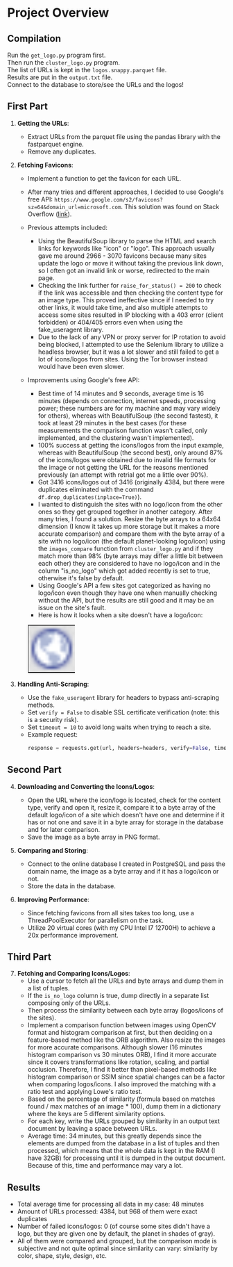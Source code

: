 # Project Overview

## Compilation

Run the `get_logo.py` program first.  
Then run the `cluster_logo.py` program.  
The list of URLs is kept in the `logos.snappy.parquet` file.  
Results are put in the `output.txt` file.  
Connect to the database to store/see the URLs and the logos!

## First Part

1. **Getting the URLs**:
   - Extract URLs from the parquet file using the pandas library with the fastparquet engine.
   - Remove any duplicates.

2. **Fetching Favicons**:
   - Implement a function to get the favicon for each URL.
   - After many tries and different approaches, I decided to use Google's free API: `https://www.google.com/s2/favicons?sz=64&domain_url=microsoft.com`. This solution was found on Stack Overflow ([link](https://stackoverflow.com/questions/10456663/any-way-to-grab-a-logo-icon-from-website-url-programmatically)).
   - Previous attempts included:
     - Using the BeautifulSoup library to parse the HTML and search links for keywords like "icon" or "logo". This approach usually gave me around 2966 - 3070 favicons because many sites update the logo or move it without taking the previous link down, so I often got an invalid link or worse, redirected to the main page.
     - Checking the link further for `raise_for_status() = 200` to check if the link was accessible and then checking the content type for an image type. This proved ineffective since if I needed to try other links, it would take time, and also multiple attempts to access some sites resulted in IP blocking with a 403 error (client forbidden) or 404/405 errors even when using the fake_useragent library.
     - Due to the lack of any VPN or proxy server for IP rotation to avoid being blocked, I attempted to use the Selenium library to utilize a headless browser, but it was a lot slower and still failed to get a lot of icons/logos from sites. Using the Tor browser instead would have been even slower.
   - Improvements using Google's free API:
     - Best time of 14 minutes and 9 seconds, average time is 16 minutes (depends on connection, internet speeds, processing power; these numbers are for my machine and may vary widely for others), whereas with BeautifulSoup (the second fastest), it took at least 29 minutes in the best cases (for these measurements the comparison function wasn't called, only implemented, and the clustering wasn't implemented).
     - 100% success at getting the icons/logos from the input example, whereas with BeautifulSoup (the second best), only around 87% of the icons/logos were obtained due to invalid file formats for the image or not getting the URL for the reasons mentioned previously (an attempt with retrial got me a little over 90%).
     - Got 3416 icons/logos out of 3416 (originally 4384, but there were duplicates eliminated with the command `df.drop_duplicates(inplace=True)`).
     - I wanted to distinguish the sites with no logo/icon from the other ones so they get grouped together in another category. After many tries, I found a solution. Resize the byte arrays to a 64x64 dimension (I know it takes up more storage but it makes a more accurate comparison) and compare them with the byte array of a site with no logo/icon (the default planet-looking logo/icon) using the `images_compare` function from `cluster_logo.py` and if they match more than 98% (byte arrays may differ a little bit between each other) they are considered to have no logo/icon and in the column "is_no_logo" which got added recently is set to true, otherwise it's false by default.
     - Using Google's API a few sites got categorized as having no logo/icon even though they have one when manually checking without the API, but the results are still good and it may be an issue on the site's fault.
     - Here is how it looks when a site doesn't have a logo/icon:
     
     ![alt text](image.png)

3. **Handling Anti-Scraping**:
   - Use the `fake_useragent` library for headers to bypass anti-scraping methods.
   - Set `verify = False` to disable SSL certificate verification (note: this is a security risk).
   - Set `timeout = 10` to avoid long waits when trying to reach a site.
   - Example request:
     ```python
     response = requests.get(url, headers=headers, verify=False, timeout=10)
     ```

## Second Part

4. **Downloading and Converting the Icons/Logos**:
   - Open the URL where the icon/logo is located, check for the content type, verify and open it, resize it, compare it to a byte array of the default logo/icon of a site which doesn't have one and determine if it has or not one and save it in a byte array for storage in the database and for later comparison.
   - Save the image as a byte array in PNG format.

5. **Comparing and Storing**:
   - Connect to the online database I created in PostgreSQL and pass the domain name, the image as a byte array and if it has a logo/icon or not.
   - Store the data in the database.

6. **Improving Performance**:
   - Since fetching favicons from all sites takes too long, use a ThreadPoolExecutor for parallelism on the task.
   - Utilize 20 virtual cores (with my CPU Intel I7 12700H) to achieve a 20x performance improvement.

## Third Part

7. **Fetching and Comparing Icons/Logos**:
   - Use a cursor to fetch all the URLs and byte arrays and dump them in a list of tuples.
   - If the `is_no_logo` column is true, dump directly in a separate list composing only of the URLs.
   - Then process the similarity between each byte array (logos/icons of the sites).
   - Implement a comparison function between images using OpenCV format and histogram comparison at first, but then deciding on a feature-based method like the ORB algorithm. Also resize the images for more accurate comparisons. Although slower (16 minutes histogram comparison vs 30 minutes ORB), I find it more accurate since it covers transformations like rotation, scaling, and partial occlusion. Therefore, I find it better than pixel-based methods like histogram comparison or SSIM since spatial changes can be a factor when comparing logos/icons. I also improved the matching with a ratio test and applying Lowe's ratio test.
   - Based on the percentage of similarity (formula based on matches found / max matches of an image * 100), dump them in a dictionary where the keys are 5 different similarity options.
   - For each key, write the URLs grouped by similarity in an output text document by leaving a space between URLs.
   - Average time: 34 minutes, but this greatly depends since the elements are dumped from the database in a list of tuples and then processed, which means that the whole data is kept in the RAM (I have 32GB) for processing until it is dumped in the output document. Because of this, time and performance may vary a lot.

## Results
   - Total average time for processing all data in my case: 48 minutes
   - Amount of URLs processed: 4384, but 968 of them were exact duplicates
   - Number of failed icons/logos: 0 (of course some sites didn't have a logo, but they are given one by default, the planet in shades of gray).
   - All of them were compared and grouped, but the comparison mode is subjective and not quite optimal since similarity can vary: similarity by color, shape, style, design, etc.